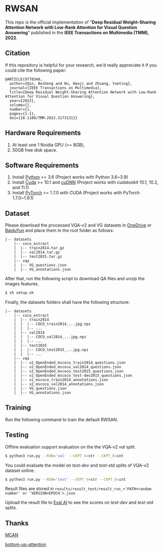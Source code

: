 # RWSAN
This repo is the official implementation of "**Deep Residual Weight-Sharing Attention Network with Low-Rank Attention for Visual Question Answering**" published in the **IEEE Transactions on Multimedia (TMM), 2022**.

## Citation
If this repository is helpful for your research, we'd really appreciate it if you could cite the following paper:

```
@ARTICLE{9770348,
  author={Qin, Bosheng and Hu, Haoji and Zhuang, Yueting},
  journal={IEEE Transactions on Multimedia}, 
  title={Deep Residual Weight-Sharing Attention Network with Low-Rank Attention for Visual Question Answering}, 
  year={2022},
  volume={},
  number={},
  pages={1-1},
  doi={10.1109/TMM.2022.3173131}}
  ```

## Hardware Requirements
1. At least one 1 Nvidia GPU (>= 8GB), 
2. 50GB free disk space.

## Software Requirements
1. Install [Python](https://www.python.org/downloads/) >= 3.6 (Project works with Python 3.6~3.9)
2. Install [Cuda](https://developer.nvidia.com/cuda-toolkit) >= 10.1 and [cuDNN](https://developer.nvidia.com/cudnn) (Project works with cudatookit 10.1, 10.2, and 11.1)
3. Install [PyTorch](http://pytorch.org/) >= 1.7.0 with CUDA (Project works with PyTorch 1.7.0~1.9.1)

## Dataset
Please download the processed VQA-v2 and VG datasets in [OneDrive]() or [BaiduYun](https://pan.baidu.com/s/19PdZwXWx2vhByfKxZt9oCw?pwd=rwsa) and place them in the root folder as follows:

```angular2html
|-- datasets
	|-- coco_extract
	|  |-- train2014.tar.gz
	|  |-- val2014.tar.gz
	|  |-- test2015.tar.gz
	|-- vqa
	|  |-- VG_questions.json
	|  |-- VG_annotations.json
```

After that, run the following script to download QA files and unzip the images features.

```bash
$ sh setup.sh
```

Finally, the datasets folders shall have the following structure:

```angular2html
|-- datasets
	|-- coco_extract
	|  |-- train2014
	|  |  |-- COCO_train2014_...jpg.npz
	|  |  |-- ...
	|  |-- val2014
	|  |  |-- COCO_val2014_...jpg.npz
	|  |  |-- ...
	|  |-- test2015
	|  |  |-- COCO_test2015_...jpg.npz
	|  |  |-- ...
	|-- vqa
	|  |-- v2_OpenEnded_mscoco_train2014_questions.json
	|  |-- v2_OpenEnded_mscoco_val2014_questions.json
	|  |-- v2_OpenEnded_mscoco_test2015_questions.json
	|  |-- v2_OpenEnded_mscoco_test-dev2015_questions.json
	|  |-- v2_mscoco_train2014_annotations.json
	|  |-- v2_mscoco_val2014_annotations.json
	|  |-- VG_questions.json
	|  |-- VG_annotations.json

```


## Training 
Run the following command to train the default RWSAN.

## Testing
Offline evaluation support evaluation on the the VQA-v2 *val* split.

```bash
$ python3 run.py --RUN='val' --CKPT_V=str --CKPT_E=int
```

You could evaluate the model on *test-dev* and *test-std* splits of VQA-v2 dataset online.

```bash
$ python3 run.py --RUN='test' --CKPT_V=str --CKPT_E=int
```

Result files are stored in ```results/result_test/result_run_<'PATH+random number' or 'VERSION+EPOCH'>.json```

Upload the result file to [Eval AI](https://eval.ai/web/challenges/challenge-page/830/overview) to see the scores on *test-dev* and *test-std* splits.

## Thanks
[MCAN](https://github.com/MILVLG/mcan-vqa)

[bottom-up-attention](https://github.com/peteanderson80/bottom-up-attention)

